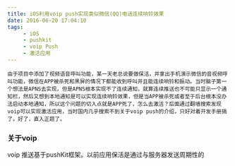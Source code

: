 ```yaml
---
title: iOS利用voip push实现类似微信(QQ)电话连续响铃效果
date: 2016-06-20 17:04:10
tags:
	 - iOS
	 - pushkit
	 - voip Push
	 - 激活应用
---
```

	由于项目中添加了视频语音呼叫功能，某一天老总说要做保活，并拿出手机演示微信的音视频呼叫功能，微信在APP被杀死和黑屏的情况下都能收到呼叫并且能连续响铃和振动。当时脑子第一个想法是APNS去实现，但是APNS根本实现不了连续通知，就算连续推送也不可能只显示一个通知栏，然后又想到本地通知是可以实现连续响铃效果，但是当APP被杀死或者至于后台根本没办法启动本地通知，所以这个问题的切入点就是APP死了，怎么去激活？后面通过翻墙搜索发现voip可以实现激活应用，当时国内几乎搜索不到关于voip push的介绍，只好对着开发手册搞了。好了，直入正题了。
	
### 关于voip
  voip 推送基于pushKit框架。以前应用保活是通过与服务器发送周期性的
